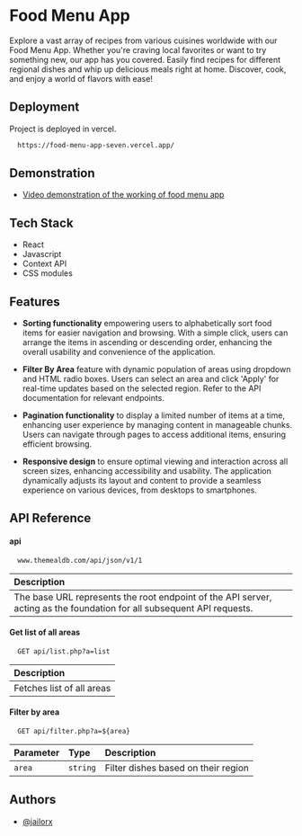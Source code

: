 # Food Menu App

Explore a vast array of recipes from various cuisines worldwide with our Food Menu App. Whether you're craving local favorites or want to try something new, our app has you covered. Easily find recipes for different regional dishes and whip up delicious meals right at home. Discover, cook, and enjoy a world of flavors with ease!

## Deployment

Project is deployed in vercel.

```bash
  https://food-menu-app-seven.vercel.app/
```

## Demonstration

- [Video demonstration of the working of food menu app](https://youtu.be/AsLXoLm_YaA)

## Tech Stack

- React
- Javascript
- Context API
- CSS modules

## Features

- **Sorting functionality** empowering users to alphabetically sort food items for easier navigation and browsing. With a simple click, users can arrange the items in ascending or descending order, enhancing the overall usability and convenience of the application.

- **Filter By Area** feature with dynamic population of areas using dropdown and HTML radio boxes. Users can select an area and click 'Apply' for real-time updates based on the selected region. Refer to the API documentation for relevant endpoints.

- **Pagination functionality** to display a limited number of items at a time, enhancing user experience by managing content in manageable chunks. Users can navigate through pages to access additional items, ensuring efficient browsing.

- **Responsive design** to ensure optimal viewing and interaction across all screen sizes, enhancing accessibility and usability. The application dynamically adjusts its layout and content to provide a seamless experience on various devices, from desktops to smartphones.

## API Reference

#### api

```http
  www.themealdb.com/api/json/v1/1
```

| Description                                                                                                            |
| :--------------------------------------------------------------------------------------------------------------------- |
| The base URL represents the root endpoint of the API server, acting as the foundation for all subsequent API requests. |

#### Get list of all areas

```http
  GET api/list.php?a=list
```

| Description               |
| :------------------------ |
| Fetches list of all areas |

#### Filter by area

```http
  GET api/filter.php?a=${area}
```

| Parameter | Type     | Description                         |
| :-------- | :------- | :---------------------------------- |
| `area`    | `string` | Filter dishes based on their region |

## Authors

- [@jailorx](https://www.github.com/jailorx)
